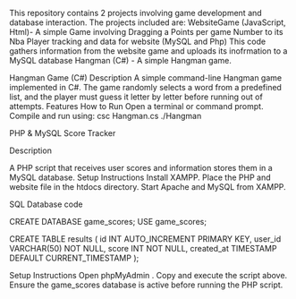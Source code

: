 This repository contains 2 projects involving game development and database interaction. The projects included are:
WebsiteGame (JavaScript, Html)- A simple Game involving Dragging a Points per game Number to its Nba Player
tracking and data for website (MySQL and Php) This code gathers information from the website game and uploads its inofrmation to a MySQL database
Hangman (C#) - A simple Hangman game.

Hangman Game (C#)
Description
A simple command-line Hangman game implemented in C#. The game randomly selects a word from a predefined list, and the player must guess it letter by letter before running out of attempts.
Features
How to Run
Open a terminal or command prompt.
Compile and run using:
csc Hangman.cs
./Hangman

PHP & MySQL Score Tracker

Description

A PHP script that receives user scores and information stores them in a MySQL database.
Setup Instructions
Install XAMPP.
Place the PHP and website file in the htdocs directory.
Start Apache and MySQL from XAMPP.

SQL Database code

CREATE DATABASE game_scores;
USE game_scores;

CREATE TABLE results (
    id INT AUTO_INCREMENT PRIMARY KEY,
    user_id VARCHAR(50) NOT NULL,
    score INT NOT NULL,
    created_at TIMESTAMP DEFAULT CURRENT_TIMESTAMP
);

Setup Instructions
Open phpMyAdmin .
Copy and execute the script above.
Ensure the game_scores database is active before running the PHP script.

